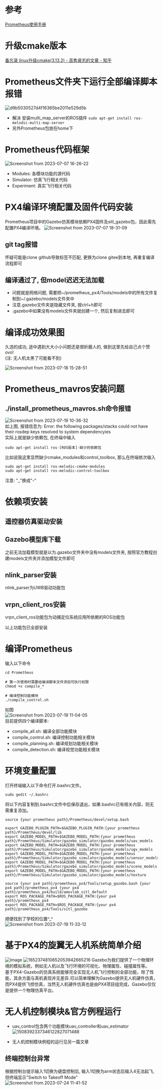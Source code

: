 # 参考
[Prometheus使用手册](https://wiki.amovlab.com/public/prometheus-wiki/)

# 升级cmake版本
[备忘录 linux升级cmake(3.13.2) - 高隽睿志的文章 - 知乎](https://zhuanlan.zhihu.com/p/348384801)

# Prometheus文件夹下运行全部编译脚本报错
![d9b5030527d4f16365be2011e529d5b](https://github.com/Travis-ovo/UAV/assets/102942951/d253bb1b-30e1-4049-88df-6a9ed4d8d24e)
- 解决
  安装multi_map_server的ROS插件 `sudo apt-get install ros-melodic-multi-map-server`
- 另外Prometheus包放在home下

# Prometheus代码框架
![Screenshot from 2023-07-07 16-26-22](https://github.com/Travis-ovo/UAV/assets/102942951/558291a7-2e5a-47ef-852a-0e8c19784c4f)

- Modules: 各模块功能的源代码
- Simulator: 仿真飞行相关代码
- Experiment: 真实飞行相关代码

# PX4编译环境配置及固件代码安装
Prometheus项目中的Gazebo仿真模块依赖PX4固件及sitl_gazebo包，因此需先配置PX4编译环境。
![Screenshot from 2023-07-07 18-31-09](https://github.com/Travis-ovo/UAV/assets/102942951/1fcec2f2-1422-4788-b914-a42ca55e7969)

## git tag报错
怀疑可能是clone github导致标签不匹配, 更换为clone gitee到本地, 再重复编译流程即可

## 编译通过了, 但model迟迟无法加载
- 问题就是网络问题, 需要把~/prometheus_px4/Tools/models中的所有文件复制到~/.gazebo/models文件夹中
- 注意.gazebo文件夹是隐藏文件夹, 按ctrl+h即可
- .gazebo中如果没有models文件夹就创建一个, 然后复制进去即可

# 编译成功效果图
久违的成功, 途中遇到大大小小问题还是很折磨人的, 做到这里先给自己点个赞ovo!  
(注: 无人机太黑了可能看不到)  

![Screenshot from 2023-07-18 15-28-51](https://github.com/Travis-ovo/UAV/assets/102942951/ca7dcf4b-813d-4e90-83cb-1aba83279f65)

# Prometheus_mavros安装问题
## ./install_prometheus_mavros.sh命令报错
![Screenshot from 2023-07-19 10-36-32](https://github.com/Travis-ovo/UAV/assets/102942951/21338911-ab1d-42ff-8114-8059f0412a06)  
如上图, 报错信息为: Error: the following packages/stacks could not have their rosdep keys resolved to system dependencyies  
实际上就是缺少依赖包, 在终端中输入
```
sudo apt-get install ros-[ROS版本]-缺少的依赖包
```
比如说我这里显然缺少cmake_modules和control_toolbox, 那么在终端依次输入
```
sudo apt-get install ros-melodic-cmake-modules
sudo apt-get install ros-melodic-control-toolbox
```
注意: "_"换成"-"
# 依赖项安装
## 遥控器仿真驱动安装
## Gazebo模型库下载
之前无法加载模型就是以为.gazebo文件夹中没有models文件夹, 按照官方教程创建models文件夹并添加模型文件即可
## nlink_parser安装
nlink_parser为UWB驱动功能包
## vrpn_client_ros安装
vrpn_client_ros功能包为动捕定位系统应用所依赖的ROS功能包  

以上功能包已全部安装

# 编译Prometheus
输入以下命令
```
cd Prometheus 

# 第一次使用时需要给编译脚本文件添加可执行权限
chmod +x compile_*

# 编译控制功能模块
./compile_control.sh
```

如图  
![Screenshot from 2023-07-19 11-04-05](https://github.com/Travis-ovo/UAV/assets/102942951/7f33f289-5a1a-47cd-b951-3abca305a2c7)  
目前提供四个编译脚本:  
- compile_all.sh: 编译全部功能模块
- compile_control.sh: 编译控制功能相关模块
- compile_planning.sh: 编译规划功能相关模块
- compile_detection.sh: 编译视觉功能相关模块

# 环境变量配置
打开终端输入以下命令打开.bashrc文件。
```
sudo gedit ~/.bashrc
```
将以下内容复制到.bashrc文件中后保存退出，如果.bashrc已有相关内容，则无需重复添加。
```
source {your prometheus path}/Prometheus/devel/setup.bash

export GAZEBO_PLUGIN_PATH=$GAZEBO_PLUGIN_PATH:{your prometheus path}/Prometheus/devel/lib
export GAZEBO_MODEL_PATH=$GAZEBO_MODEL_PATH:{your prometheus path}/Prometheus/Simulator/gazebo_simulator/gazebo_models/uav_models
export GAZEBO_MODEL_PATH=$GAZEBO_MODEL_PATH:{your prometheus path}/Prometheus/Simulator/gazebo_simulator/gazebo_models/ugv_models
export GAZEBO_MODEL_PATH=$GAZEBO_MODEL_PATH:{your prometheus path}/Prometheus/Simulator/gazebo_simulator/gazebo_models/sensor_models
export GAZEBO_MODEL_PATH=$GAZEBO_MODEL_PATH:{your prometheus path}/Prometheus/Simulator/gazebo_simulator/gazebo_models/scene_models
export GAZEBO_MODEL_PATH=$GAZEBO_MODEL_PATH:{your prometheus path}/Prometheus/Simulator/gazebo_simulator/gazebo_models/texture

source {your px4 path}/prometheus_px4/Tools/setup_gazebo.bash {your px4 path}/prometheus_px4 {your px4 path}/prometheus_px4/build/amovlab_sitl_default
export ROS_PACKAGE_PATH=$ROS_PACKAGE_PATH:{your px4 path}/prometheus_px4
export ROS_PACKAGE_PATH=$ROS_PACKAGE_PATH:{your px4 path}/prometheus_px4/Tools/sitl_gazebo
```

顺便找到了学校的位置^_^  
![Screenshot from 2023-07-19 11-33-12](https://github.com/Travis-ovo/UAV/assets/102942951/cf2f98c1-66f3-4dfe-aa21-9c3072f3928e)

# 基于PX4的旋翼无人机系统简单介绍
![image](https://github.com/Travis-ovo/UAV/assets/102942951/aff40b4d-97c7-4a5a-abbb-195f6c760354)
![1652374810652053942665216](https://github.com/Travis-ovo/UAV/assets/102942951/b3e1bbdf-bd9d-47c2-9bcf-f6bc82cac199)
Gazebo为我们提供了一个物理环境的模拟系统，例如无人机以及飞行环境的可视化、物理属性、碰撞属性等。  
基于PX4-Gazebo的仿真系统能够完全实现无人机飞行控制的全部功能，除了性能，其余方面与真机表现并无差异.可以简单理解为Gazebo提供无人机硬件仿真，而PX4提供飞控仿真，当然无人机硬件仿真也是由PX4项目组完成，Gazebo仅仅是提供一个物理仿真平台。

# 无人机控制模块&官方例程运行
- uav_control包含两个功能模块uav_controller和uav_estimator  
![1508392337346122827071488](https://github.com/Travis-ovo/UAV/assets/102942951/816fc7af-2947-4c3a-8fbc-f5435b080a79)  

- 无人机控制模块例程的运行见另一篇文章

## 终端控制台异常
根据控制台提示输入1切换为键盘控制后, 输入1切换为arm状态后输入4无法起飞, 但终端显示"Switch to Takeoff Mode"
![Screenshot from 2023-07-24 11-41-52](https://github.com/Travis-ovo/UAV/assets/102942951/2c2b7b36-d80d-4a99-a48c-a0c41a3b8239)
